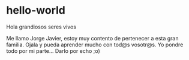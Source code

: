 # hello-world

Hola grandiosos seres vivos

Me llamo Jorge Javier, estoy muy contento de pertenecer a esta gran familia.
Ojala y pueda aprender mucho con tod@s vosotr@s.
Yo pondre todo por mi parte... Darlo por echo ;o)
